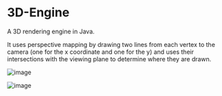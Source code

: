 # 3D-Engine

A 3D rendering engine in Java.

It uses perspective mapping by drawing two lines from each vertex to the camera (one for the x coordinate and one for the y) and uses their intersections with the viewing plane to determine where they are drawn.

![image](https://github.com/Whatyesoh/3D-Engine/assets/43829957/03261885-e4e7-4a10-969c-d0d468b8afed)

![image](https://github.com/Whatyesoh/3D-Engine/assets/43829957/a5a39db1-d076-47d8-9aab-831c7bc213b6)
